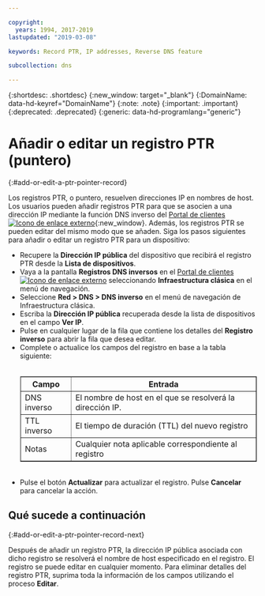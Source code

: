 ```yaml
---

copyright:
  years: 1994, 2017-2019
lastupdated: "2019-03-08"

keywords: Record PTR, IP addresses, Reverse DNS feature

subcollection: dns

---
```



{:shortdesc: .shortdesc}
{:new_window: target="_blank"}
{:DomainName: data-hd-keyref="DomainName"}
{:note: .note}
{:important: .important}
{:deprecated: .deprecated}
{:generic: data-hd-programlang="generic"}

# Añadir o editar un registro PTR (puntero)
{:#add-or-edit-a-ptr-pointer-record}

Los registros PTR, o puntero, resuelven direcciones IP en nombres de host. Los usuarios pueden añadir registros PTR para que se asocien a una dirección IP mediante la función DNS inverso del [Portal de clientes ![Icono de enlace externo](../../icons/launch-glyph.svg "Icono de enlace externo")](https://{DomainName}/){:new_window}. Además, los registros PTR se pueden editar del mismo modo que se añaden. Siga los pasos siguientes para añadir o editar un registro PTR para un dispositivo:

* Recupere la **Dirección IP pública** del dispositivo que recibirá el registro PTR desde la **Lista de dispositivos**.
* Vaya a la pantalla **Registros DNS inversos** en el [Portal de clientes ![Icono de enlace externo](../../icons/launch-glyph.svg "Icono de enlace externo")](https://{DomainName}/) seleccionando **Infraestructura clásica** en el menú de navegación. 
* Seleccione **Red > DNS > DNS inverso** en el menú de navegación de Infraestructura clásica.
* Escriba la **Dirección IP pública** recuperada desde la lista de dispositivos en el campo **Ver IP**.
* Pulse en cualquier lugar de la fila que contiene los detalles del **Registro inverso** para abrir la fila que desea editar.
* Complete o actualice los campos del registro en base a la tabla siguiente:<br/><br/><table border="1"><tbody><tr><th>Campo</th><th>Entrada</th></tr><tr><td>DNS inverso</td><td>El nombre de host en el que se resolverá la dirección IP.</td></tr><tr><td>TTL inverso</td><td>El tiempo de duración (TTL) del nuevo registro</td></tr><tr><td>Notas</td><td>Cualquier nota aplicable correspondiente al registro</td></tr></tbody></table><br/>
* Pulse el botón **Actualizar** para actualizar el registro. Pulse **Cancelar** para cancelar la acción.

## Qué sucede a continuación
{:#add-or-edit-a-ptr-pointer-record-next}

Después de añadir un registro PTR, la dirección IP pública asociada con dicho registro se resolverá el nombre de host especificado en el registro. El registro se puede editar en cualquier momento. Para eliminar detalles del registro PTR, suprima toda la información de los campos utilizando el proceso **Editar**.
